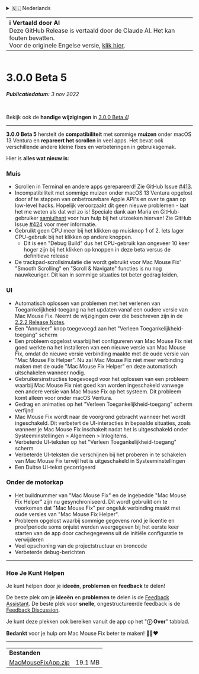 <details>
<summary>🇳🇱 Nederlands</summary>

[🇬🇧 English (GitHub)](https://github.com/noah-nuebling/mac-mouse-fix/releases/tag/3.0.0-Beta-5)\
[🇦🇩 Català](https://redirect.macmousefix.com/?target=mmf-release&tag=3.0.0-Beta-5&locale=ca)\
[🇩🇪 Deutsch](https://redirect.macmousefix.com/?target=mmf-release&tag=3.0.0-Beta-5&locale=de)\
[🇪🇸 Español](https://redirect.macmousefix.com/?target=mmf-release&tag=3.0.0-Beta-5&locale=es)\
[🇫🇷 Français](https://redirect.macmousefix.com/?target=mmf-release&tag=3.0.0-Beta-5&locale=fr)\
[🇮🇩 Indonesia](https://redirect.macmousefix.com/?target=mmf-release&tag=3.0.0-Beta-5&locale=id)\
[🇮🇹 Italiano](https://redirect.macmousefix.com/?target=mmf-release&tag=3.0.0-Beta-5&locale=it)\
[🇭🇺 Magyar](https://redirect.macmousefix.com/?target=mmf-release&tag=3.0.0-Beta-5&locale=hu)\
**🇳🇱 Nederlands**\
[🇵🇱 Polski](https://redirect.macmousefix.com/?target=mmf-release&tag=3.0.0-Beta-5&locale=pl)\
[🇧🇷 Português (Brasil)](https://redirect.macmousefix.com/?target=mmf-release&tag=3.0.0-Beta-5&locale=pt-BR)\
[🇵🇹 Português (Portugal)](https://redirect.macmousefix.com/?target=mmf-release&tag=3.0.0-Beta-5&locale=pt-PT)\
[🇷🇴 Română](https://redirect.macmousefix.com/?target=mmf-release&tag=3.0.0-Beta-5&locale=ro)\
[🇸🇪 Svenska](https://redirect.macmousefix.com/?target=mmf-release&tag=3.0.0-Beta-5&locale=sv)\
[🇻🇳 Tiếng Việt](https://redirect.macmousefix.com/?target=mmf-release&tag=3.0.0-Beta-5&locale=vi)\
[🇹🇷 Türkçe](https://redirect.macmousefix.com/?target=mmf-release&tag=3.0.0-Beta-5&locale=tr)\
[🇨🇿 Čeština](https://redirect.macmousefix.com/?target=mmf-release&tag=3.0.0-Beta-5&locale=cs)\
[🇬🇷 Ελληνικά](https://redirect.macmousefix.com/?target=mmf-release&tag=3.0.0-Beta-5&locale=el)\
[🇷🇺 Русский](https://redirect.macmousefix.com/?target=mmf-release&tag=3.0.0-Beta-5&locale=ru)\
[🇺🇦 Українська](https://redirect.macmousefix.com/?target=mmf-release&tag=3.0.0-Beta-5&locale=uk)\
[🇮🇱 עברית](https://redirect.macmousefix.com/?target=mmf-release&tag=3.0.0-Beta-5&locale=he)\
[🇸🇦 العربية](https://redirect.macmousefix.com/?target=mmf-release&tag=3.0.0-Beta-5&locale=ar)\
[🇮🇳 हिन्दी](https://redirect.macmousefix.com/?target=mmf-release&tag=3.0.0-Beta-5&locale=hi)\
[🇹🇭 ไทย](https://redirect.macmousefix.com/?target=mmf-release&tag=3.0.0-Beta-5&locale=th)\
[🇨🇳 中文 (简体)](https://redirect.macmousefix.com/?target=mmf-release&tag=3.0.0-Beta-5&locale=zh-Hans)\
[🇨🇳 中文 (繁體)](https://redirect.macmousefix.com/?target=mmf-release&tag=3.0.0-Beta-5&locale=zh-Hant)\
[🇭🇰 中文（香港)](https://redirect.macmousefix.com/?target=mmf-release&tag=3.0.0-Beta-5&locale=zh-HK)\
[🇯🇵 日本語](https://redirect.macmousefix.com/?target=mmf-release&tag=3.0.0-Beta-5&locale=ja)\
[🇰🇷 한국어](https://redirect.macmousefix.com/?target=mmf-release&tag=3.0.0-Beta-5&locale=ko)\
[Help translate Mac Mouse Fix to different languages!](https://github.com/noah-nuebling/mac-mouse-fix/discussions/731)
</details>
<table align=><td>
<b>ℹ️ Vertaald door AI</b><br>
Deze GitHub Release is vertaald door de Claude AI. Het kan fouten bevatten.<br>
Voor de originele Engelse versie, <a href="https://github.com/noah-nuebling/mac-mouse-fix/releases/tag/3.0.0-Beta-5">klik hier</a>.
</td></table>

<table></table>

# 3.0.0 Beta 5
***Publicatiedatum:** 3 nov 2022*

<br>

Bekijk ook de **handige wijzigingen** in [3.0.0 Beta 4](https://redirect.macmousefix.com/?target=mmf-release&tag=3.0.0-Beta-4&locale=nl)!

---

**3.0.0 Beta 5** herstelt de **compatibiliteit** met sommige **muizen** onder macOS 13 Ventura en **repareert het scrollen** in veel apps.
Het bevat ook verschillende andere kleine fixes en verbeteringen in gebruiksgemak.

Hier is **alles wat nieuw is**:

### Muis

- Scrollen in Terminal en andere apps gerepareerd! Zie GitHub Issue [#413](https://github.com/noah-nuebling/mac-mouse-fix/issues/413).
- Incompatibiliteit met sommige muizen onder macOS 13 Ventura opgelost door af te stappen van onbetrouwbare Apple API's en over te gaan op low-level hacks. Hopelijk veroorzaakt dit geen nieuwe problemen - laat het me weten als dat wel zo is! Speciale dank aan Maria en GitHub-gebruiker [samiulhsnt](https://github.com/samiulhsnt) voor hun hulp bij het uitzoeken hiervan! Zie GitHub Issue [#424](https://github.com/noah-nuebling/mac-mouse-fix/issues/424) voor meer informatie.
- Gebruikt geen CPU meer bij het klikken op muisknop 1 of 2. Iets lager CPU-gebruik bij het klikken op andere knoppen.
    - Dit is een "Debug Build" dus het CPU-gebruik kan ongeveer 10 keer hoger zijn bij het klikken op knoppen in deze beta versus de definitieve release
- De trackpad-scrollsimulatie die wordt gebruikt voor Mac Mouse Fix' "Smooth Scrolling" en "Scroll & Navigate" functies is nu nog nauwkeuriger. Dit kan in sommige situaties tot beter gedrag leiden.

### UI

- Automatisch oplossen van problemen met het verlenen van Toegankelijkheid-toegang na het updaten vanaf een oudere versie van Mac Mouse Fix. Neemt de wijzigingen over die beschreven zijn in de [2.2.2 Release Notes](https://redirect.macmousefix.com/?target=mmf-release&tag=2.2.2&locale=nl).
- Een "Annuleer" knop toegevoegd aan het "Verleen Toegankelijkheid-toegang" scherm
- Een probleem opgelost waarbij het configureren van Mac Mouse Fix niet goed werkte na het installeren van een nieuwe versie van Mac Mouse Fix, omdat de nieuwe versie verbinding maakte met de oude versie van "Mac Mouse Fix Helper". Nu zal Mac Mouse Fix niet meer verbinding maken met de oude "Mac Mouse Fix Helper" en deze automatisch uitschakelen wanneer nodig.
- Gebruikersinstructies toegevoegd voor het oplossen van een probleem waarbij Mac Mouse Fix niet goed kan worden ingeschakeld vanwege een andere versie van Mac Mouse Fix op het systeem. Dit probleem komt alleen voor onder macOS Ventura.
- Gedrag en animaties op het "Verleen Toegankelijkheid-toegang" scherm verfijnd
- Mac Mouse Fix wordt naar de voorgrond gebracht wanneer het wordt ingeschakeld. Dit verbetert de UI-interacties in bepaalde situaties, zoals wanneer je Mac Mouse Fix inschakelt nadat het is uitgeschakeld onder Systeeminstellingen > Algemeen > Inlogitems.
- Verbeterde UI-teksten op het "Verleen Toegankelijkheid-toegang" scherm
- Verbeterde UI-teksten die verschijnen bij het proberen in te schakelen van Mac Mouse Fix terwijl het is uitgeschakeld in Systeeminstellingen
- Een Duitse UI-tekst gecorrigeerd

### Onder de motorkap

- Het buildnummer van "Mac Mouse Fix" en de ingebedde "Mac Mouse Fix Helper" zijn nu gesynchroniseerd. Dit wordt gebruikt om te voorkomen dat "Mac Mouse Fix" per ongeluk verbinding maakt met oude versies van "Mac Mouse Fix Helper".
- Probleem opgelost waarbij sommige gegevens rond je licentie en proefperiode soms onjuist werden weergegeven bij het eerste keer starten van de app door cachegegevens uit de initiële configuratie te verwijderen
- Veel opschoning van de projectstructuur en broncode
- Verbeterde debug-berichten

---

### Hoe Je Kunt Helpen

Je kunt helpen door je **ideeën**, **problemen** en **feedback** te delen!

De beste plek om je **ideeën** en **problemen** te delen is de [Feedback Assistant](https://noah-nuebling.github.io/mac-mouse-fix-feedback-assistant/?type=bug-report).
De beste plek voor **snelle**, ongestructureerde feedback is de [Feedback Discussion](https://github.com/noah-nuebling/mac-mouse-fix/discussions/366).

Je kunt deze plekken ook bereiken vanuit de app op het "**ⓘ Over**" tabblad.

**Bedankt** voor je hulp om Mac Mouse Fix beter te maken! 💙💛❤️

---

<table align="start">
<tr>
    <td colspan=2>
        <b>Bestanden</b>
    </td>
</tr>
<tr>
    <td><a href="https://github.com/noah-nuebling/mac-mouse-fix/releases/download/3.0.0-Beta-5/MacMouseFixApp.zip">MacMouseFixApp.zip</a></td>
    <td>19.1 MB</td>
</tr>
</table>
